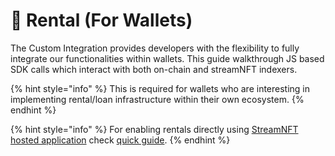 # 🔏 Rental (For Wallets)

The Custom Integration provides developers with the flexibility to fully integrate our functionalities within wallets. This guide walkthrough JS based SDK calls which interact with both on-chain and streamNFT indexers.&#x20;

{% hint style="info" %}
This is required for wallets who are interesting in implementing rental/loan infrastructure within their own ecosystem.
{% endhint %}

{% hint style="info" %}
For enabling rentals directly using [StreamNFT hosted application](https://rent.streamnft.tech/) check [quick guide](broken-reference).
{% endhint %}
